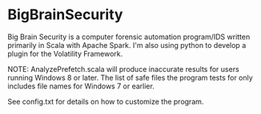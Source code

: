# BigBrainSecurity

Big Brain Security is a computer forensic automation program/IDS written primarily in Scala with Apache Spark. I'm 
also using python to develop a plugin for the Volatility Framework.

NOTE: AnalyzePrefetch.scala will produce inaccurate results for users running Windows 8 or later. The 
list of safe files the program tests for only includes file names for Windows 7 or earlier. 

See config.txt for details on how to customize the program.
